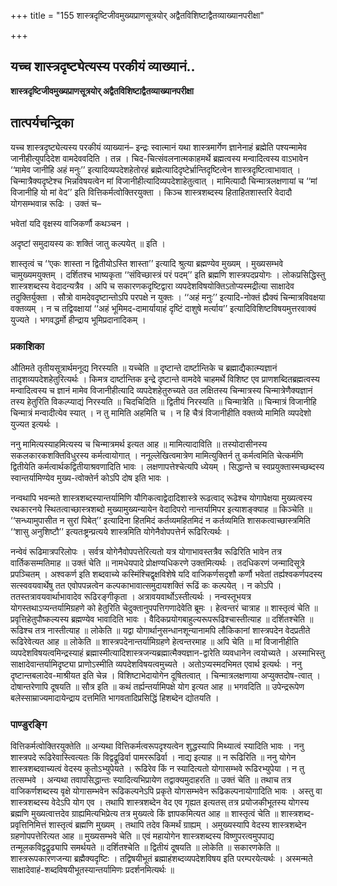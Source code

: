 +++
title = "155 शास्त्रदृष्टिजीवमुख्यप्राणसूत्रयोर् अद्वैतविशिष्टाद्वैतव्याख्यानपरीक्षा"

+++


## यच्च शास्त्रदृष्ट्येत्यस्य परकीयं व्याख्यानं..

**शास्त्रदृष्टिजीवमुख्यप्राणसूत्रयोर् अद्वैतविशिष्टाद्वैतव्याख्यानपरीक्षा**

## **तात्पर्यचन्द्रिका**

यच्च शास्त्रदृष्ट्येत्यस्य परकीयं व्याख्यानं– इन्द्रः स्वात्मानं यथा शास्त्रमार्गेण ज्ञानेनाहं ब्रह्मेति पश्यन्मामेव जानीहीत्युपदिदेश वामदेववदिति । तन्न । चिद-चित्संवलनात्मकाहमर्थे ब्रह्मत्वस्य मन्वादित्वस्य वाऽभावेन ‘‘मामेव जानीहि अहं मनुः’’ इत्यादिव्यपदेशहेतोरहं ब्रह्मेत्यादिदृष्टेर्भ्रान्तिदृष्टित्वेन शास्त्रदृष्टित्वाभावात् । चिन्मात्रैक्यदृष्टेश्च भिन्नविषयत्वेन मां विजानीहीत्यादिव्यपदेशाहेतुत्वात् । मामित्यादौ चिन्मात्रलक्षणायां च ‘‘मां विजानीहि यो मां वेद’’ इति वित्तिकर्मत्वोक्तिरयुक्ता । किञ्च शास्त्रशब्दस्य हिताहितशास्तरि वेदादौ योगसम्भवान्न रूढिः । उक्तं च–

भवेतां यदि वृक्षस्य वाजिकर्णौ कथञ्चन ।

अदृष्टां समुदायस्य कः शक्तिं जातु कल्पयेत् ॥ इति ।

शास्तृत्वं च ‘‘एकः शास्ता न द्वितीयोऽस्ति शास्ता’’ इत्यादि श्रुत्या ब्रह्मण्येव मुख्यम् । मुख्यसम्भवे चामुख्यमयुक्तम् । दर्शितश्च भाष्यकृता ‘‘संविच्छास्त्रं परं पदम्’’ इति ब्रह्मणि शास्त्रपदप्रयोगः । लोकप्रसिद्धिस्तु शास्त्रशब्दस्य वेदादन्यत्रैव । अपि च सकारणकदृष्टिद्वारा व्यपदेशविषयोक्तिऽतोप्यस्मद्रीत्या साक्षादेव तदुक्तिर्युक्ता । सौत्रो वामदेवदृष्टान्तोऽपि परपक्षे न युक्तः । ‘‘अहं मनुः’’ इत्यादि-नोक्तं ह्यैक्यं चिन्मात्रविवक्षया वक्तव्यम् । न च तद्विवक्षायां ‘‘अहं भूमिमद-दामार्यायाहं दृष्टिं दाशुषे मर्त्याय’’ इत्यादिविशिष्टविषयमुत्तरवाक्यं युज्यते । भगवद्धर्मो हीन्द्राय भूमिप्रदानादिकम् ।

### **प्रकाशिका**

औतिमते तृतीयसूत्रार्थमनूद्य निरस्यति ॥ यच्चेति ॥ दृष्टान्ते दार्ष्टान्तिके च ब्रह्माद्यैकात्म्यज्ञानं तादृशव्यपदेशहेतुरित्यर्थः । किमत्र दार्ष्टान्तिक इन्द्रे दृष्टान्ते वामदेवे चाहमर्थे विशिष्ट एव प्राणशब्दितब्रह्मत्वस्य मन्वादित्वस्य च ज्ञानं मामेव विजानीहीत्यादि व्यपदेशहेतुरुच्यते उत लक्षितस्य चिन्मात्रस्य चिन्मात्रेणैक्यज्ञानं तस्य हेतुरिति विकल्प्याद्यं निरस्यति ॥ चिदचिदिति ॥ द्वितीयं निरस्यति ॥ चिन्मात्रेति ॥ चिन्मात्रं विजानीहि चिन्मात्रं मन्वादीत्येव स्यात् । न तु मामिति अहमिति च । न हि चैत्रं विजानीहीति वक्तव्ये मामिति व्यपदेशो युज्यत इत्यर्थः ।

ननु मामित्यस्याहमित्यस्य च चिन्मात्रमर्थ इत्यत आह ॥ मामित्यादाविति ॥ तस्योदासीनस्य सकलकारकशक्तिविधुरस्य कर्मत्वायोगात् । ननूल्लेखित्वमात्रेण मामित्युक्तिर्न तु कर्मत्वमिति चेत्कर्मणि द्वितीयेति कर्मत्वार्थकद्वितीयाश्रवणादिति भावः । लक्षणापत्तेश्चेत्यपि ध्येयम् । सिद्धान्ते च स्वप्रयुक्तास्मच्छब्दस्य स्वान्तर्यामिण्येव मुख्य-त्वोक्तेर्न कोऽपि दोष इति भावः ।

नन्वथापि भवन्मते शास्त्रशब्दस्यान्तर्यामिणि यौगिकत्वाद्वेदादिशास्त्रे रूढत्वाद् रूढेश्च योगापेक्षया मुख्यत्वस्य रथकारनये स्थितत्वाच्छास्त्रशब्दो मुख्यामुख्यन्यायेन वेदादिपरो नान्तर्यामिपर इत्याशङ्क्याह ॥ किञ्चेति ॥ ‘‘सन्ध्यामुपासीत न सुरां पिबेत्’’ इत्यादिना हितमिदं कर्तव्यमहितमिदं न कर्तव्यमिति शासकत्वाच्छास्त्रमिति ‘‘शासु अनुशिष्टौ’’ इत्यतःष्ट्रन्प्रत्यये शास्त्रमिति योगेनैवोपपत्तेर्न रूढिरित्यर्थः ।

नन्वेवं रूढिमात्रपरिलोपः । सर्वत्र योगेनैवोपपत्तेरित्यतो यत्र योगाभावस्तत्रैव रूढिरिति भावेन तत्र वार्तिकसम्मतिमाह ॥ उक्तं चेति ॥ नामधेयपादे प्रोक्षण्यधिकरणे उक्तमित्यर्थः । तदधिकरणं जन्मादिसूत्रे प्रपञ्चितम् । अश्वकर्ण इति शब्दवाच्ये कस्मिंश्चिद्वृक्षविशेषे यदि वाजिकर्णसदृशौ कर्णौ भवेतां तर्ह्यश्वकर्णपदस्य सत्स्ववयवार्थेषु तत एवोपपन्नत्वेन कल्पकाभावात्समुदायशक्तिं रूढिं कः कल्पयेत् । न कोऽपि । ततस्तत्रावयवार्थाभावादेव रूढिरङ्गीकृता । अत्रावयवार्थोऽस्तीत्यर्थः । नन्वस्तूभयत्र योगस्तथाऽप्यन्तर्यामिग्रहणे को हेतुरिति चेदुक्तानुपपत्तिगणादेवेति ब्रूमः । हेत्वन्तरं चात्राह ॥ शास्तृत्वं चेति ॥ प्रवृत्तिहेतुपौष्कल्यस्य ब्रह्मण्येव भावादिति भावः । वैदिकप्रयोगबाहुल्यरूपरूढिश्चास्तीत्याह ॥ दर्शितश्चेति ॥ रूढिश्च तत्र नास्तीत्याह ॥ लोकेति ॥ यद्वा योगार्थानुसन्धानशून्यानामपि लौकिकानां शास्त्रपदेन वेदप्रतीते रूढिरेवेत्यत आह ॥ लोकेति ॥ शास्त्रपदेनान्तर्यामिग्रहणे हेत्वन्तरमाह ॥ अपि चेति ॥ मां विजानीहीति व्यपदेशविषयत्वमिन्द्रस्याहं ब्रह्मास्मीत्यादिशास्त्रजन्यब्रह्मात्मैक्यज्ञान-द्वारेति व्यवधानेन त्वयोच्यते । अस्माभिस्तु साक्षादेवान्तर्यामिदृष्ट्या प्राणोऽस्मीति व्यपदेशविषयत्वमुच्यते । अतोऽप्यस्मदभिमत एवार्थ इत्यर्थः । ननु दृष्टान्तबलादेव-माश्रीयत इति चेन्न । विशिष्टाभेदायोगेन दूषितत्वात् । चिन्मात्रलक्षणाया अप्युक्तदोष-त्वात् । दोषान्तरेणापि दूषयति ॥ सौत्र इति ॥ कथं तर्ह्यन्तर्यामिपक्षे योग इत्यत आह ॥ भगवदिति ॥ उपेन्द्ररूपेण बलेस्साम्राज्यमादायेन्द्राय दत्तमिति भागवतादिप्रसिद्धिं हिशब्देन द्योतयति ।

### **पाण्डुरङ्गि**

वित्तिकर्मत्वोक्तिरयुक्तेति ॥ अन्यथा वित्तिकर्मत्वरूपदृश्यत्वेन शुद्धस्यापि मिथ्यात्वं स्यादिति भावः । ननु शास्त्रपदे रूढिरेवास्त्वित्यतः किं विद्वद्रूढिर्वा पामररूढिर्वा । नाद्य इत्याह ॥ न रूढिरिति ॥ ननु योगेन शास्त्रशब्दवाच्यत्वं वेदस्य कुतोऽभ्युपेयते । रूढिरेव किं न स्यादित्यतो योगासम्भवे रूढिरभ्युपेया । न तु तत्सम्भवे । अन्यथा तवापसिद्धान्तः स्यादित्यभिप्रायेण तद्वाक्यमुदाहरति ॥ उक्तं चेति ॥ तथाच तत्र वाजिकर्णशब्दस्य वृक्षे योगासम्भवेन रूढिकल्पनेऽपि प्रकृते योगसम्भवेन रूढिकल्पनायोगादिति भावः । अस्तु वा शास्त्रशब्दस्य वेदेऽपि योग एव । तथापि शास्त्रशब्देन वेद एव गृह्यत इत्यतस् तत्र प्रयोजकीभूतस्य योगस्य ब्रह्मणि मुख्यत्वात्तदेव ग्राह्यमित्यभिप्रेत्य तत्र मुख्यत्वे किं ज्ञापकमित्यत आह ॥ शास्तृत्वं चेति ॥ शास्त्रशब्द-प्रवृत्तिनिमित्तं शास्तृत्वं ब्रह्मणि मुख्यम् । तथापि तदेव किमर्थं ग्राह्यम् । अमुख्यस्यापि वेदस्य शास्त्रशब्देन ग्रहणोपपत्तेरित्यत आह ॥ मुख्यसम्भवे चेति ॥ एवं महायोगेन शास्त्रशब्दस्य विष्णुपरत्वमुपपाद्य तन्मूलकविद्वद्रूढ्यापि समर्थयते ॥ दर्शितश्चेति ॥ द्वितीयं दूषयति ॥ लोकेति ॥ सकारणकेति ॥ शास्त्ररूपकारणजन्या ब्रह्मैक्यदृष्टिः । तद्विषयीभूतं ब्रह्माहंशब्दव्यपदेशविषय इति परम्परयेत्यर्थः । अस्मन्मते साक्षादेवाहं-शब्दविषयीभूतस्यान्तर्यामिणः प्रदर्शनमित्यर्थः ॥

